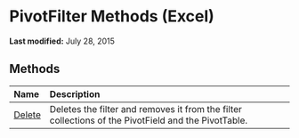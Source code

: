 
# PivotFilter Methods (Excel)

 **Last modified:** July 28, 2015


## Methods



|**Name**|**Description**|
|:-----|:-----|
| [Delete](3df1eda9-fb1c-6aaf-039f-2c0bb3075d8f.md)|Deletes the filter and removes it from the filter collections of the PivotField and the PivotTable.|
